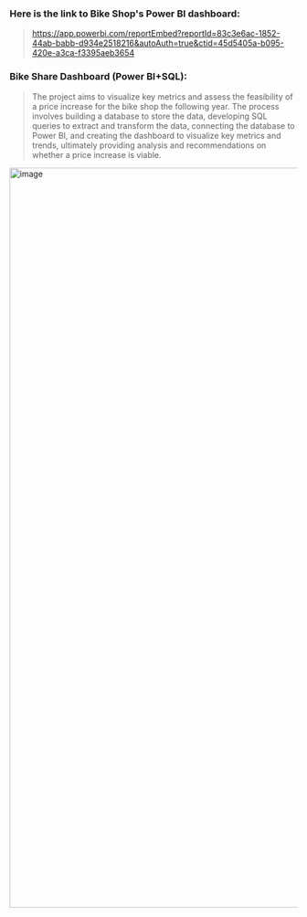 ### Here is the link to Bike Shop's Power BI dashboard:
> https://app.powerbi.com/reportEmbed?reportId=83c3e6ac-1852-44ab-babb-d934e2518216&autoAuth=true&ctid=45d5405a-b095-420e-a3ca-f3395aeb3654

### Bike Share Dashboard (Power BI+SQL):
> The project aims to visualize key metrics and assess the feasibility of a price increase for the bike shop the following year. The process involves building a database to store the data, developing SQL queries to extract and transform the data, connecting the database to Power BI, and creating the dashboard to visualize key metrics and trends, ultimately providing analysis and recommendations on whether a price increase is viable.

<img width="1296" alt="image" src="https://github.com/user-attachments/assets/6187b506-aff9-431d-9270-14d7a2bf62be">
